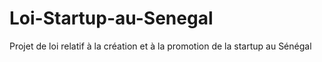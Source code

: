 # Loi-Startup-au-Senegal
Projet de loi relatif à la création et à la promotion de la startup au Sénégal
